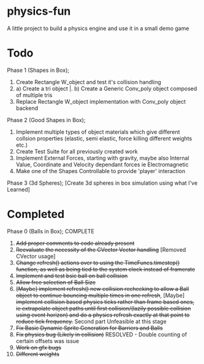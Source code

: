 # physics-fun
A little project to build a physics engine and use it in a small demo game

# Todo

Phase 1 (Shapes in Box);
1. Create Rectangle W_object and test it's collision handling
2. a) Create a tri object
|. b) Create a Generic Conv_poly object composed of multiple tris
4. Replace Rectangle W_object implementation with Conv_poly object backend

Phase 2 (Good Shapes in Box);
1. Implement multiple types of object materials which give different collsion properties (elastic, semi elastic, force killing different weights etc.)
2. Create Test Suite for all previously created work
3. Implement External Forces, starting with gravity, maybe also Internal Value, Coordinate and Velocity dependant forces ie Electromagnetic
4. Make one of the Shapes Controllable to provide 'player' interaction

Phase 3 (3d Spheres);
[Create 3d spheres in box simulation using what I've Learned]

# Completed
Phase 0 (Balls in Box); COMPLETE
1. ~~Add proper comments to code already present~~
2. ~~Reevaluate the necessity of the CVector Vector handling~~ [Removed CVector usage]
3. ~~Change refresh() actions over to using the TimeFuncs.timestep() function, as well as being tied to the system clock instead of framerate~~
4. ~~Implement and test bsic ball on ball collision~~
5. ~~Allow free selection of Ball Size~~
6. ~~[Maybe] implement refresh() new collision rechecking to allow a Ball object to continue bouncing multiple times in one refresh~~, [Maybe] ~~implement collision based physics ticks rather than frame based ones, ie extrapolate object paths until first collision/(lazily possible collision using event horizon) and do a physics refresh exactly at that point to reduce tick frequency.~~ Second part Unfeasible at this stage
7. ~~Fix Basic Dynamic Sprite Generation for Barriers and Balls~~
8. ~~Fix physics bug (Likely in collision)~~        RESOLVED - Double counting of certain offsets was issue
9. ~~Work on gfx bugs~~
10. ~~Different weights~~
